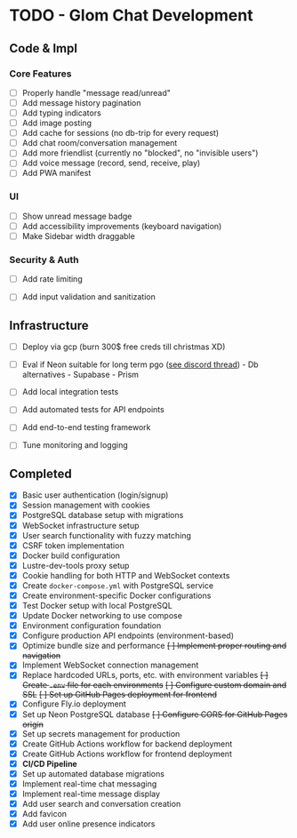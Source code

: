 # TODO - Glom Chat Development


## Code & Impl

### Core Features
- [ ] Properly handle "message read/unread"
- [ ] Add message history pagination
- [ ] Add typing indicators
- [ ] Add image posting
- [ ] Add cache for sessions (no db-trip for every request)
- [ ] Add chat room/conversation management
- [ ] Add more friendlist (currently no "blocked", no "invisible users")
- [ ] Add voice message (record, send, receive, play)
- [ ] Add PWA manifest

### UI
- [ ] Show unread message badge
- [ ] Add accessibility improvements (keyboard navigation)
- [ ] Make Sidebar width draggable

### Security & Auth
- [ ] Add rate limiting
- [ ] Add input validation and sanitization


## Infrastructure

- [ ] Deploy via gcp (burn 300$ free creds till christmas XD)
- [ ] Eval if Neon suitable for long term pgo ([see discord thread](https://discord.com/channels/768594524158427167/1417525313591574528))
        - Db alternatives 
            - Supabase
            - Prism
- [ ] Add local integration tests
- [ ] Add automated tests for API endpoints
- [ ] Add end-to-end testing framework
- [ ] Tune monitoring and logging


## Completed

- [x] Basic user authentication (login/signup)
- [x] Session management with cookies
- [x] PostgreSQL database setup with migrations
- [x] WebSocket infrastructure setup
- [x] User search functionality with fuzzy matching
- [x] CSRF token implementation
- [x] Docker build configuration
- [x] Lustre-dev-tools proxy setup
- [x] Cookie handling for both HTTP and WebSocket contexts
- [x] Create `docker-compose.yml` with PostgreSQL service
- [x] Create environment-specific Docker configurations
- [x] Test Docker setup with local PostgreSQL
- [x] Update Docker networking to use compose
- [x] Environment configuration foundation
- [x] Configure production API endpoints (environment-based)
- [x] Optimize bundle size and performance
~~[ ] Implement proper routing and navigation~~
- [x] Implement WebSocket connection management
- [x] Replace hardcoded URLs, ports, etc. with environment variables
~~[ ] Create `.env` file for each environments~~
~~[ ] Configure custom domain and SSL~~
~~[ ] Set up GitHub Pages deployment for frontend~~
- [x] Configure Fly.io deployment
- [x] Set up Neon PostgreSQL database
~~[ ] Configure CORS for GitHub Pages origin~~
- [x] Set up secrets management for production
- [x] Create GitHub Actions workflow for backend deployment
- [x] Create GitHub Actions workflow for frontend deployment
- [x] **CI/CD Pipeline**
- [x] Set up automated database migrations
- [x] Implement real-time chat messaging
- [x] Implement real-time message display
- [x] Add user search and conversation creation
- [x] Add favicon
- [x] Add user online presence indicators
